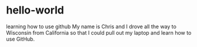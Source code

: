 # hello-world
learning how to use github
My name is Chris and I drove all the way to Wisconsin from California so that I could pull out my laptop and learn how to use GitHub.
